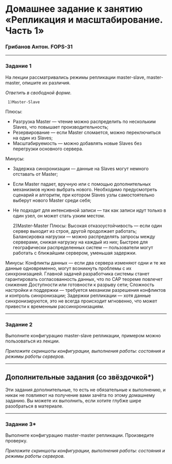 # Домашнее задание к занятию «Репликация и масштабирование. Часть 1»
### Грибанов Антон. FOPS-31

---

### Задание 1

На лекции рассматривались режимы репликации master-slave, master-master, опишите их различия.

*Ответить в свободной форме.*

     1)Master-Slave
Плюсы:
* Разгрузка Master — чтение можно распределить по нескольким Slaves, что повышает производительность;
* Резервирование — если Master сломается, можно переключиться на один из Slaves;
* Масштабируемость — можно добавлять новые Slaves без перегрузки основного сервера.

Минусы:
* Задержка синхронизации — данные на Slaves могут немного отставать от Master;
* Если Master падает, вручную или с помощью дополнительных механизмов нужно выбрать нового. Необходимо предусмотреть сценарий и алгоритм, при котором Slaves узлы самостоятельно выберут нового Master среди себя;
* Не подходит для интенсивной записи — так как записи идут только в один узел, он может стать узким местом.

     2)Master-Master
Плюсы:
Высокая отказоустойчивость — если один сервер выходит из строя, другой продолжает работать;
Балансировка нагрузки — можно распределять запросы между серверами, снижая нагрузку на каждый из них;
Быстрее для географически распределенных систем — пользователи могут работать с ближайшим сервером, уменьшая задержки.

Минусы:
Конфликты данных — если два сервера изменяют одни и те же данные одновременно, могут возникнуть проблемы с их синхронизацией. Главной задачей разработчика системы станет гарантировать согласованность данных, что по CAP теореме повлечет снижение Доступности или готовности к разрыву сети;
Сложность настройки и поддержки — требуется механизм разрешения конфликтов и контроль синхронизации;
Задержки репликации — хотя данные синхронизируются, это не всегда происходит мгновенно, что может привести к временным рассинхронизациям.


---

### Задание 2

Выполните конфигурацию master-slave репликации, примером можно пользоваться из лекции.

*Приложите скриншоты конфигурации, выполнения работы: состояния и режимы работы серверов.*

---

## Дополнительные задания (со звёздочкой*)
Эти задания дополнительные, то есть не обязательные к выполнению, и никак не повлияют на получение вами зачёта по этому домашнему заданию. Вы можете их выполнить, если хотите глубже шире разобраться в материале.

---

### Задание 3* 

Выполните конфигурацию master-master репликации. Произведите проверку.

*Приложите скриншоты конфигурации, выполнения работы: состояния и режимы работы серверов.*
